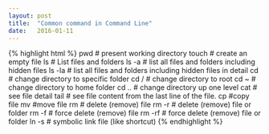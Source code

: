 ```yaml
---
layout: post
title:  "Common command in Command Line"
date:   2016-01-11
---
```

{% highlight html %}
pwd               # present working directory
touch <FILENAME>  # create an empty file
ls                # List files and folders
ls -a             # list all files and folders including hidden files
ls -la            # list all files and folders including hidden files in detail
cd <FOLDERNAME>   # change directory to specific folder
cd /              # change directory to root
cd ~              # change directory to home folder
cd ..             # change directory up one level
cat <FILENAME>    # see file detail
tail <FILENAME>    # see file content from the last line of the file.
cp <SOURCE FILE NAME> <DESTINATION FILE NAME>   #copy file
mv <SOURCE FILE NAME> <DESTINATION FILE NAME>   #move file
rm <FILENAME>       # delete (remove) file
rm -r <FOLDERNAME>  # delete (remove) file or folder
rm -f <FILENAME>    # force delete (remove) file
rm -rf <FOLDERNAME> # force delete (remove) file or folder
ln -s <FILENAME1> <FILENAME2>  # symbolic link file (like shortcut)
{% endhighlight %}

<img src="{{ '/assets/img/touring.jpg' | prepend: site.baseurl }}" alt="">
